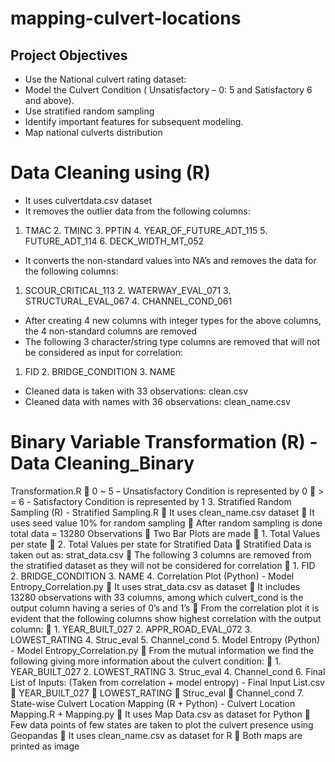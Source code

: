 # mapping-culvert-locations

## Project Objectives

* Use the National culvert rating dataset:
* Model the Culvert Condition ( Unsatisfactory – 0: 5 and Satisfactory 6 and above).
* Use stratified random sampling
* Identify important features for subsequent modeling. 
* Map national culverts distribution

# Data Cleaning using (R)

* It uses culvertdata.csv dataset
* It removes the outlier data from the following columns:  
1. TMAC 2. TMINC 3. PPTIN 4. YEAR_OF_FUTURE_ADT_115 5. FUTURE_ADT_114 6. DECK_WIDTH_MT_052  
* It converts the non-standard values into NA’s and removes the data for the following columns:  
1. SCOUR_CRITICAL_113 2. WATERWAY_EVAL_071 3. STRUCTURAL_EVAL_067 4. CHANNEL_COND_061  
* After creating 4 new columns with integer types for the above columns, the 4 non-standard columns are removed
* The following 3 character/string type columns are removed that will not be considered as input for correlation:  
1. FID 2. BRIDGE_CONDITION 3. NAME  
* Cleaned data is taken with 33 observations: clean.csv
* Cleaned data with names with 36 observations: clean_name.csv

# Binary Variable Transformation (R) - Data Cleaning_Binary 
Transformation.R
 0 ~ 5 – Unsatisfactory Condition is represented by 0
 > = 6 - Satisfactory Condition is represented by 1
3. Stratified Random Sampling (R) - Stratified Sampling.R
 It uses clean_name.csv dataset
 It uses seed value 10% for random sampling
 After random sampling is done total data = 13280 Observations
 Two Bar Plots are made
 1. Total Values per state
 2. Total Values per state for Stratified Data
 Stratified Data is taken out as: strat_data.csv
 The following 3 columns are removed from the stratified 
dataset as they will not be considered for correlation
 1. FID 2. BRIDGE_CONDITION 3. NAME
4. Correlation Plot (Python) - Model Entropy_Correlation.py
 It uses strat_data.csv as dataset
 It includes 13280 observations with 33 columns, among which 
culvert_cond is the output column having a series of 0’s and 1’s
 From the correlation plot it is evident that the following 
columns show highest correlation with the output column:
 1. YEAR_BUILT_027 2. APPR_ROAD_EVAL_072 3. 
LOWEST_RATING 4. Struc_eval 5. Channel_cond
5. Model Entropy (Python) - Model Entropy_Correlation.py
 From the mutual information we find the following giving more 
information about the culvert condition:
 1. YEAR_BUILT_027 2. LOWEST_RATING 3. Struc_eval 4. 
Channel_cond
6. Final List of Inputs: (Taken from correlation + model entropy) -
Final Input List.csv
 YEAR_BUILT_027
 LOWEST_RATING
 Struc_eval
 Channel_cond
7. State-wise Culvert Location Mapping (R + Python) - Culvert 
Location Mapping.R + Mapping.py
 It uses Map Data.csv as dataset for Python
 Few data points of few states are taken to plot the culvert 
presence using Geopandas
 It uses clean_name.csv as dataset for R
 Both maps are printed as image
